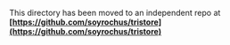 This directory has been moved to an independent repo at **[https://github.com/soyrochus/tristore](https://github.com/soyrochus/tristore)** 
